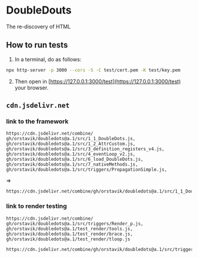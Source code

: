 # DoubleDouts

The re-discovery of HTML


## How to run tests

1. In a terminal, do as follows:
```bash
npx http-server -p 3000 --cors -S -C test/cert.pem -K test/key.pem
```

2. Then open in [https://127.0.0.1:3000/test](https://127.0.0.1:3000/test) your browser.

## `cdn.jsdelivr.net`

### link to the framework

```
https://cdn.jsdelivr.net/combine/
gh/orstavik/doubledots@a.1/src/1_1_DoubleDots.js,
gh/orstavik/doubledots@a.1/src/1_2_AttrCustom.js,
gh/orstavik/doubledots@a.1/src/3_definition_registers_v4.js,
gh/orstavik/doubledots@a.1/src/4_eventLoop_v2.js,
gh/orstavik/doubledots@a.1/src/6_load_DoubleDots.js,
gh/orstavik/doubledots@a.1/src/7_nativeMethods.js,
gh/orstavik/doubledots@a.1/src/triggers/PropagationSimple.js,
```
=> 
```
https://cdn.jsdelivr.net/combine/gh/orstavik/doubledots@a.1/src/1_1_DoubleDots.js,gh/orstavik/doubledots@a.1/src/1_2_AttrCustom.js,gh/orstavik/doubledots@a.1/src/3_definition_registers_v4.js,gh/orstavik/doubledots@a.1/src/4_eventLoop_v2.js,gh/orstavik/doubledots@a.1/src/6_load_DoubleDots.js,gh/orstavik/doubledots@a.1/src/7_nativeMethods.js,gh/orstavik/doubledots@a.1/src/triggers/PropagationSimple.js
```

### link to render testing 

```
https://cdn.jsdelivr.net/combine/
gh/orstavik/doubledots@a.1/src/triggers/Render_p.js,
gh/orstavik/doubledots@a.1/test_render/tools.js,
gh/orstavik/doubledots@a.1/test_render/brace.js,
gh/orstavik/doubledots@a.1/test_render/tloop.js
```

```
https://cdn.jsdelivr.net/combine/gh/orstavik/doubledots@a.1/src/triggers/Render_p.js,gh/orstavik/doubledots@a.1/test_render/tools.js,gh/orstavik/doubledots@a.1/test_render/brace.js,gh/orstavik/doubledots@a.1/test_render/tloop.js
```